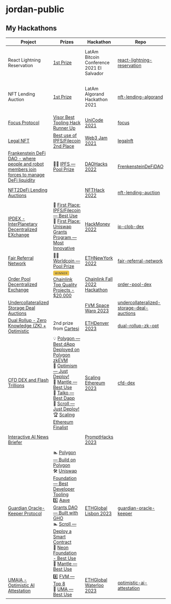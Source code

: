 # jordan-public

## My Hackathons

| Project | Prizes | Hackathon | Repo | Team |
| - | - | - | - | - |
| React Lightning Reservation | [1st Prize](https://youtu.be/f0T1AIRNWpg) | LatAm Bitcoin Conference 2021 El Salvador    | [react-lightning-reservation](https://github.com/react-lightning-reservation/react-lightning-reservation) | Dad & Daughter:<br>Jordan Stojanovski,<br>Andrea Stojanovski |
|  NFT Lending Auction  | [1st Prize](https://raw.githubusercontent.com/nft-lending/nft-lending-algorand/main/doc/Algorand%20LatAm%202021%20-%20awards.jpeg)   |  LatAm Algorand Hackathon 2021 | [nft-lending-algorand](https://github.com/nft-lending/nft-lending-algorand) |Dad & Daughter:<br>Jordan Stojanovski,<br>Andrea Stojanovski|
| [Focus Protocol](https://showcase.ethglobal.com/unicode/focus)| [Visor Best Tooling Hack Runner Up](https://showcase.ethglobal.com/unicode/focus) | [UniCode 2021](https://unicode.ethglobal.com/) | [focus](https://github.com/jordan-public/focus) | solo:<br>Jordan Stojanovski |
| [Legal NFT](https://showcase.ethglobal.com/web3jam/legalnft) | [Best use of IPFS/Filecoin 2nd Place](https://showcase.ethglobal.com/web3jam/legalnft) | [Web3 Jam 2021](https://web3jam.ethglobal.com/) | [legalnft](https://github.com/jordan-public/legalnft) |solo:<br>Jordan Stojanovski |
| [Frankenstein DeFi DAO - where people and robot members join forces to manage DeFi liquidity](https://showcase.ethglobal.com/daohacks/frankensteindefidao-sojy5) | 🏊‍♂️ [IPFS — Pool Prize](https://ethglobal.com/showcase/frankensteindefidao-sojy5) | [DAOHacks 2022](https://dao.ethglobal.com/) | [FrenkensteinDeFiDAO](https://github.com/FrankensteinDeFiDAO/FrenkensteinDeFiDAO) | Jordan Stojanovski,<br>Albert Garuda,<br>Raghav Rmadya |
| [NFT2DeFi Lending Auctions](https://ethglobal.com/showcase/nft2defi-o4x4e) | | [NFTHack 2022](https://ethglobal.com/events/nfthack2022) | [nft-lending-auction](https://github.com/jordan-public/nft-lending-auction) | solo:<br>Jordan Stojanovski|
| [IPDEX - InterPlanetary Decentralized EXchange](https://ethglobal.com/showcase/ipdex-interplanetary-decentralized-exchange-498o0) | 🥇 [First Place: IPFS/Filecoin — Best Use](https://showcase.ethglobal.com/hackmoney2022/ipdex-interplanetary-decentralized-exchange-498o0)<br>🥇 [First Place: Uniswap Grants Program — Most Innovative](https://showcase.ethglobal.com/hackmoney2022/ipdex-interplanetary-decentralized-exchange-498o0) | [HackMoney 2022](https://ethglobal.com/events/hackmoney2022) | [ip-clob-dex](https://github.com/jordan-public/ip-clob-dex) | solo:<br>Jordan Stojanovski|
| [Fair Referral Network](https://ethglobal.com/showcase/fair-referral-network-cz9m0) | 🏊‍♂️ [Worldcoin — Pool Prize](https://ethglobal.com/showcase/fair-referral-network-cz9m0)| [ETHNewYork 2022](https://ethglobal.com/events/ethnewyork2022) | [fair-referral-network](https://github.com/jordan-public/fair-referral-network)| solo:<br>Jordan Stojanovski|
| [Order Pool Decentralized Exchange](https://devpost.com/software/order-pool-dex) | [![WINNER](./WINNER.png) Chainlink Top Quality Projects - $20,000](https://devpost.com/software/order-pool-dex) | [Chainlink Fall 2022 Hackathon](https://chain.link/hackathon) | [order-pool-dex](https://github.com/jordan-public/order-pool-dex) | solo:<br>Jordan Stojanovski|
| [Undercollateralized Storage Deal Auctions](https://ethglobal.com/showcase/undercollateralized-storage-deal-auctions-j8xkt) | | [FVM Space Warp 2023](https://ethglobal.com/events/spacewarp) | [undercollateralized-storage-deal-auctions](https://github.com/jordan-public/undercollateralized-storage-deal-auctions)| solo:<br>Jordan Stojanovski|
| [Dual Rollup - Zero Knowledge (ZK) + Optimistic](https://app.buidlbox.io/projects/dual-rollup-zk-opt) | 2nd prize from [Cartesi](https://cartesi.io/) | [ETHDenver 2023](https://app.buidlbox.io/ethdenver/ethdenver-2023) |[dual-rollup-zk-opt](https://github.com/jordan-public/dual-rollup-zk-opt)| Jordan Stojanovski,<br>Miha Lotrič |
| [CFD DEX and Flash Trillions](https://ethglobal.com/showcase/cfd-dex-and-flash-trillions-ad666) | 💡 [Polygon — Best dApp Deployed on Polygon zkEVM](https://ethglobal.com/showcase/cfd-dex-and-flash-trillions-ad666)<br> 🔴 [Optimism — Just Deploy!](https://ethglobal.com/showcase/cfd-dex-and-flash-trillions-ad666)<br>🥇 [Mantle — Best Use](https://ethglobal.com/showcase/cfd-dex-and-flash-trillions-ad666)<br>🥈 [Taiko — Best Dapp](https://ethglobal.com/showcase/cfd-dex-and-flash-trillions-ad666)<br>📜 [Scroll — Just Deploy!](https://ethglobal.com/showcase/cfd-dex-and-flash-trillions-ad666)<br>🏆 [Scaling Ethereum Finalist](https://ethglobal.com/showcase/cfd-dex-and-flash-trillions-ad666)|[Scaling Ethereum 2023](https://ethglobal.com/events/scaling2023) | [cfd-dex](https://github.com/jordan-public/cfd-dex) | solo:<br>Jordan Stojanovski|
| [Interactive AI News Briefer](https://devpost.com/software/interactive-ai-news-briefer) | | [PromptHacks 2023](https://prompthacks.devpost.com/) | | solo:<br>Jordan Stojanovski|
| [Guardian Oracle-Keeper Protocol](https://ethglobal.com/showcase/guardian-oracle-keeper-protocol-rpcws) | 🏊 [Polygon — Build on Polygon](https://ethglobal.com/showcase/guardian-oracle-keeper-protocol-rpcws)<br>🛠️ [Uniswap Foundation — Best Developer Tooling](https://ethglobal.com/showcase/guardian-oracle-keeper-protocol-rpcws)<br>5️⃣ [Aave Grants DAO — Built with GHO](https://ethglobal.com/showcase/guardian-oracle-keeper-protocol-rpcws)<br>🏊 [Scroll — Deploy a Smart Contract](https://ethglobal.com/showcase/guardian-oracle-keeper-protocol-rpcws)<br>🥈 [Neon Foundation - Best Use](https://ethglobal.com/showcase/guardian-oracle-keeper-protocol-rpcws)<br>🥇 [Mantle — Best Use](https://ethglobal.com/showcase/guardian-oracle-keeper-protocol-rpcws) | [ETHGlobal Lisbon 2023](https://ethglobal.com/events/lisbon) | [guardian-oracle-keeper](https://github.com/jordan-public/guardian-oracle-keeper) | solo:<br>Jordan Stojanovski|
| [UMAIA - Optimistic AI Attestation](https://ethglobal.com/showcase/umaia-optimistic-ai-attestation-3a96d) | 8️⃣ [FVM — Top 8](https://ethglobal.com/showcase/umaia-optimistic-ai-attestation-3a96d)<br>🥇 [UMA — Best Use](https://ethglobal.com/showcase/umaia-optimistic-ai-attestation-3a96d) | [ETHGlobal Waterloo 2023](https://ethglobal.com/events/waterloo2023) | [optimistic-ai-attestation](https://github.com/jordan-public/optimistic-ai-attestation)| solo:<br>Jordan Stojanovski|

